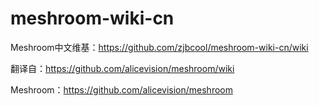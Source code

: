 # meshroom-wiki-cn

Meshroom中文维基：https://github.com/zjbcool/meshroom-wiki-cn/wiki

翻译自：https://github.com/alicevision/meshroom/wiki

Meshroom：https://github.com/alicevision/meshroom
